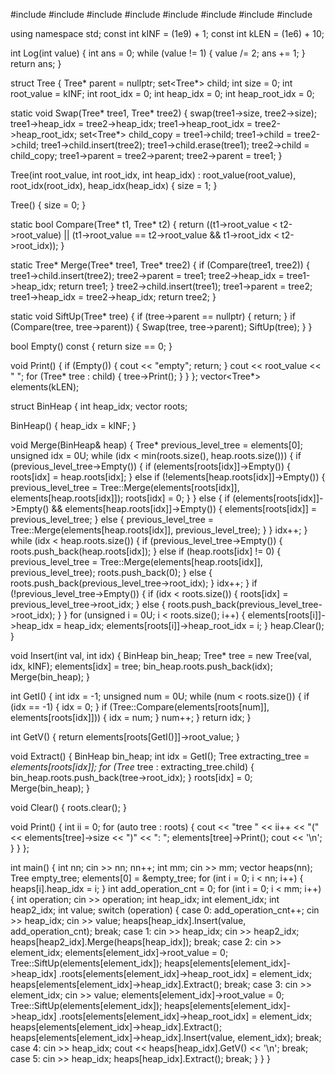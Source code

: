 #include <algorithm>
#include <deque>
#include <iostream>
#include <list>
#include <map>
#include <set>
#include <stack>
#include <vector>

using namespace std;
const int kINF = (1e9) + 1;
const int kLEN = (1e6) + 10;

int Log(int value) {
  int ans = 0;
  while (value != 1) {
    value /= 2;
    ans += 1;
  }
  return ans;
}

struct Tree {
  Tree* parent = nullptr;
  set<Tree*> child;
  int size = 0;
  int root_value = kINF;
  int root_idx = 0;
  int heap_idx = 0;
  int heap_root_idx = 0;

  static void Swap(Tree* tree1, Tree* tree2) {
    swap(tree1->size, tree2->size);
    tree1->heap_idx = tree2->heap_idx;
    tree1->heap_root_idx = tree2->heap_root_idx;
    set<Tree*> child_copy = tree1->child;
    tree1->child = tree2->child;
    tree1->child.insert(tree2);
    tree1->child.erase(tree1);
    tree2->child = child_copy;
    tree1->parent = tree2->parent;
    tree2->parent = tree1;
  }

  Tree(int root_value, int root_idx, int heap_idx)
      : root_value(root_value), root_idx(root_idx), heap_idx(heap_idx) {
    size = 1;
  }

  Tree() { size = 0; }

  static bool Compare(Tree* t1, Tree* t2) {
    return ((t1->root_value < t2->root_value) ||
            (t1->root_value == t2->root_value && t1->root_idx < t2->root_idx));
  }

  static Tree* Merge(Tree* tree1, Tree* tree2) {
    if (Compare(tree1, tree2)) {
      tree1->child.insert(tree2);
      tree2->parent = tree1;
      tree2->heap_idx = tree1->heap_idx;
      return tree1;
    }
    tree2->child.insert(tree1);
    tree1->parent = tree2;
    tree1->heap_idx = tree2->heap_idx;
    return tree2;
  }

  static void SiftUp(Tree* tree) {
    if (tree->parent == nullptr) {
      return;
    }
    if (Compare(tree, tree->parent)) {
      Swap(tree, tree->parent);
      SiftUp(tree);
    }
  }

  bool Empty() const { return size == 0; }

  void Print() {
    if (Empty()) {
      cout << "empty";
      return;
    }
    cout << root_value << " ";
    for (Tree* tree : child) {
      tree->Print();
    }
  }
};
vector<Tree*> elements(kLEN);

struct BinHeap {
  int heap_idx;
  vector<int> roots;

  BinHeap() { heap_idx = kINF; }

  void Merge(BinHeap& heap) {
    Tree* previous_level_tree = elements[0];
    unsigned idx = 0U;
    while (idx < min(roots.size(), heap.roots.size())) {
      if (previous_level_tree->Empty()) {
        if (elements[roots[idx]]->Empty()) {
          roots[idx] = heap.roots[idx];
        } else if (!elements[heap.roots[idx]]->Empty()) {
          previous_level_tree =
              Tree::Merge(elements[roots[idx]], elements[heap.roots[idx]]);
          roots[idx] = 0;
        }
      } else {
        if (elements[roots[idx]]->Empty() &&
            elements[heap.roots[idx]]->Empty()) {
          elements[roots[idx]] = previous_level_tree;
        } else {
          previous_level_tree =
              Tree::Merge(elements[heap.roots[idx]], previous_level_tree);
        }
      }
      idx++;
    }
    while (idx < heap.roots.size()) {
      if (previous_level_tree->Empty()) {
        roots.push_back(heap.roots[idx]);
      } else if (heap.roots[idx] != 0) {
        previous_level_tree =
            Tree::Merge(elements[heap.roots[idx]], previous_level_tree);
        roots.push_back(0);
      } else {
        roots.push_back(previous_level_tree->root_idx);
      }
      idx++;
    }
    if (!previous_level_tree->Empty()) {
      if (idx < roots.size()) {
        roots[idx] = previous_level_tree->root_idx;
      } else {
        roots.push_back(previous_level_tree->root_idx);
      }
    }
    for (unsigned i = 0U; i < roots.size(); i++) {
      elements[roots[i]]->heap_idx = heap_idx;
      elements[roots[i]]->heap_root_idx = i;
    }
    heap.Clear();
  }

  void Insert(int val, int idx) {
    BinHeap bin_heap;
    Tree* tree = new Tree(val, idx, kINF);
    elements[idx] = tree;
    bin_heap.roots.push_back(idx);
    Merge(bin_heap);
  }

  int GetI() {
    int idx = -1;
    unsigned num = 0U;
    while (num < roots.size()) {
      if (idx == -1) {
        idx = 0;
      }
      if (Tree::Compare(elements[roots[num]], elements[roots[idx]])) {
        idx = num;
      }
      num++;
    }
    return idx;
  }

  int GetV() { return elements[roots[GetI()]]->root_value; }

  void Extract() {
    BinHeap bin_heap;
    int idx = GetI();
    Tree extracting_tree = *elements[roots[idx]];
    for (Tree* tree : extracting_tree.child) {
      bin_heap.roots.push_back(tree->root_idx);
    }
    roots[idx] = 0;
    Merge(bin_heap);
  }

  void Clear() { roots.clear(); }

  void Print() {
    int ii = 0;
    for (auto tree : roots) {
      cout << "tree " << ii++ << "(" << elements[tree]->size << ")"
           << ": ";
      elements[tree]->Print();
      cout << '\n';
    }
  }
};

int main() {
  int nn;
  cin >> nn;
  nn++;
  int mm;
  cin >> mm;
  vector<BinHeap> heaps(nn);
  Tree empty_tree;
  elements[0] = &empty_tree;
  for (int i = 0; i < nn; i++) {
    heaps[i].heap_idx = i;
  }
  int add_operation_cnt = 0;
  for (int i = 0; i < mm; i++) {
    int operation;
    cin >> operation;
    int heap_idx;
    int element_idx;
    int heap2_idx;
    int value;
    switch (operation) {
      case 0:
        add_operation_cnt++;
        cin >> heap_idx;
        cin >> value;
        heaps[heap_idx].Insert(value, add_operation_cnt);
        break;
      case 1:
        cin >> heap_idx;
        cin >> heap2_idx;
        heaps[heap2_idx].Merge(heaps[heap_idx]);
        break;
      case 2:
        cin >> element_idx;
        elements[element_idx]->root_value = 0;
        Tree::SiftUp(elements[element_idx]);
        heaps[elements[element_idx]->heap_idx]
            .roots[elements[element_idx]->heap_root_idx] = element_idx;
        heaps[elements[element_idx]->heap_idx].Extract();
        break;
      case 3:
        cin >> element_idx;
        cin >> value;
        elements[element_idx]->root_value = 0;
        Tree::SiftUp(elements[element_idx]);
        heaps[elements[element_idx]->heap_idx]
            .roots[elements[element_idx]->heap_root_idx] = element_idx;
        heaps[elements[element_idx]->heap_idx].Extract();
        heaps[elements[element_idx]->heap_idx].Insert(value, element_idx);
        break;
      case 4:
        cin >> heap_idx;
        cout << heaps[heap_idx].GetV() << '\n';
        break;
      case 5:
        cin >> heap_idx;
        heaps[heap_idx].Extract();
        break;
    }
  }
}
